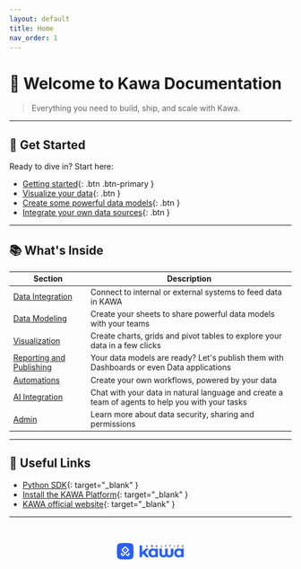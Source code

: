 ```yaml
---
layout: default
title: Home
nav_order: 1
---
```



# 👋 Welcome to Kawa Documentation

> Everything you need to build, ship, and scale with Kawa.

---

## 🚀 Get Started

Ready to dive in? Start here:

- [Getting started](./00__getting_started.html){: .btn .btn-primary }
- [Visualize your data](./03__visualization.html){: .btn }
- [Create some powerful data models](./02__modeling.html){: .btn }
- [Integrate your own data sources](./01__data_integration.html#data-integration.html){: .btn }

---

## 📚 What's Inside

| Section         | Description                                     |
|----------------|-------------------------------------------------|
| [Data Integration](./01__data_integration.html) | Connect to internal or external systems to feed data in KAWA |
| [Data Modeling](./02__modeling.html) | Create your sheets to share powerful data models with your teams    |
| [Visualization](./03__visualization.html) | Create charts, grids and pivot tables to explore your data in a few clicks         |
| [Reporting and Publishing](./04__publishing.html) | Your data models are ready? Let's publish them with Dashboards or even Data applications        |
| [Automations](./05__automations.html) | Create your own workflows, powered by your data       |
| [AI Integration](./06__ai_integration.html) | Chat with your data in natural language and create a team of agents to help you with your tasks       |
| [Admin](./07__administration.html) | Learn more about data security, sharing and permissions       |

---

## 🔗 Useful Links

- [Python SDK](https://github.com/kawa-analytics/kywy-documentation){: target="_blank" }
- [Install the KAWA Platform](https://github.com/kawa-analytics/kawa-docker-install){: target="_blank" }
- [KAWA official website](https://www.kawa.ai){: target="_blank" }

---

<p align="center">
  <img src="./logo.png" alt="Kawa Logo" width="120" style="margin-top: 2rem;" />
</p>